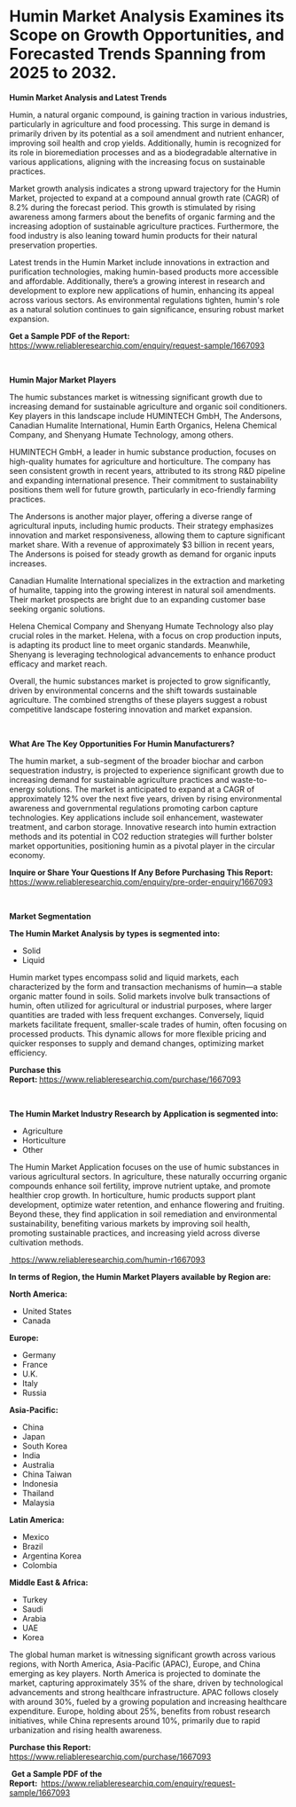 <p><h1>Humin Market Analysis Examines its Scope on Growth Opportunities, and Forecasted Trends Spanning from 2025 to 2032.</h1></p><p><strong>Humin Market Analysis and Latest Trends</strong></p>
<p><p>Humin, a natural organic compound, is gaining traction in various industries, particularly in agriculture and food processing. This surge in demand is primarily driven by its potential as a soil amendment and nutrient enhancer, improving soil health and crop yields. Additionally, humin is recognized for its role in bioremediation processes and as a biodegradable alternative in various applications, aligning with the increasing focus on sustainable practices.</p><p>Market growth analysis indicates a strong upward trajectory for the Humin Market, projected to expand at a compound annual growth rate (CAGR) of 8.2% during the forecast period. This growth is stimulated by rising awareness among farmers about the benefits of organic farming and the increasing adoption of sustainable agriculture practices. Furthermore, the food industry is also leaning toward humin products for their natural preservation properties.</p><p>Latest trends in the Humin Market include innovations in extraction and purification technologies, making humin-based products more accessible and affordable. Additionally, there’s a growing interest in research and development to explore new applications of humin, enhancing its appeal across various sectors. As environmental regulations tighten, humin's role as a natural solution continues to gain significance, ensuring robust market expansion.</p></p>
<p><strong>Get a Sample PDF of the Report:&nbsp;</strong> <a href="https://www.reliableresearchiq.com/enquiry/request-sample/1667093?utm_campaign=3733&utm_medium=2&utm_source=Github&utm_content=ia&utm_term=17042025&utm_id=humin">https://www.reliableresearchiq.com/enquiry/request-sample/1667093</a></p>
<p>&nbsp;</p>
<p><strong>Humin Major Market Players</strong></p>
<p><p>The humic substances market is witnessing significant growth due to increasing demand for sustainable agriculture and organic soil conditioners. Key players in this landscape include HUMINTECH GmbH, The Andersons, Canadian Humalite International, Humin Earth Organics, Helena Chemical Company, and Shenyang Humate Technology, among others.</p><p>HUMINTECH GmbH, a leader in humic substance production, focuses on high-quality humates for agriculture and horticulture. The company has seen consistent growth in recent years, attributed to its strong R&D pipeline and expanding international presence. Their commitment to sustainability positions them well for future growth, particularly in eco-friendly farming practices.</p><p>The Andersons is another major player, offering a diverse range of agricultural inputs, including humic products. Their strategy emphasizes innovation and market responsiveness, allowing them to capture significant market share. With a revenue of approximately $3 billion in recent years, The Andersons is poised for steady growth as demand for organic inputs increases.</p><p>Canadian Humalite International specializes in the extraction and marketing of humalite, tapping into the growing interest in natural soil amendments. Their market prospects are bright due to an expanding customer base seeking organic solutions.</p><p>Helena Chemical Company and Shenyang Humate Technology also play crucial roles in the market. Helena, with a focus on crop production inputs, is adapting its product line to meet organic standards. Meanwhile, Shenyang is leveraging technological advancements to enhance product efficacy and market reach.</p><p>Overall, the humic substances market is projected to grow significantly, driven by environmental concerns and the shift towards sustainable agriculture. The combined strengths of these players suggest a robust competitive landscape fostering innovation and market expansion.</p></p>
<p>&nbsp;</p>
<p><strong>What Are The Key Opportunities For Humin Manufacturers?</strong></p>
<p><p>The humin market, a sub-segment of the broader biochar and carbon sequestration industry, is projected to experience significant growth due to increasing demand for sustainable agriculture practices and waste-to-energy solutions. The market is anticipated to expand at a CAGR of approximately 12% over the next five years, driven by rising environmental awareness and governmental regulations promoting carbon capture technologies. Key applications include soil enhancement, wastewater treatment, and carbon storage. Innovative research into humin extraction methods and its potential in CO2 reduction strategies will further bolster market opportunities, positioning humin as a pivotal player in the circular economy.</p></p>
<p><strong>Inquire or Share Your Questions If Any Before Purchasing This Report:</strong> <a href="https://www.reliableresearchiq.com/enquiry/pre-order-enquiry/1667093?utm_campaign=3733&utm_medium=2&utm_source=Github&utm_content=ia&utm_term=17042025&utm_id=humin">https://www.reliableresearchiq.com/enquiry/pre-order-enquiry/1667093</a></p>
<p>&nbsp;</p>
<p><strong>Market Segmentation</strong></p>
<p><strong>The Humin Market Analysis by types is segmented into:</strong></p>
<p><ul><li>Solid</li><li>Liquid</li></ul></p>
<p><p>Humin market types encompass solid and liquid markets, each characterized by the form and transaction mechanisms of humin—a stable organic matter found in soils. Solid markets involve bulk transactions of humin, often utilized for agricultural or industrial purposes, where larger quantities are traded with less frequent exchanges. Conversely, liquid markets facilitate frequent, smaller-scale trades of humin, often focusing on processed products. This dynamic allows for more flexible pricing and quicker responses to supply and demand changes, optimizing market efficiency.</p></p>
<p><strong>Purchase this Report:&nbsp;</strong><a href="https://www.reliableresearchiq.com/purchase/1667093?utm_campaign=3733&utm_medium=2&utm_source=Github&utm_content=ia&utm_term=17042025&utm_id=humin">https://www.reliableresearchiq.com/purchase/1667093</a></p>
<p>&nbsp;</p>
<p><strong>The Humin Market Industry Research by Application is segmented into:</strong></p>
<p><ul><li>Agriculture</li><li>Horticulture</li><li>Other</li></ul></p>
<p><p>The Humin Market Application focuses on the use of humic substances in various agricultural sectors. In agriculture, these naturally occurring organic compounds enhance soil fertility, improve nutrient uptake, and promote healthier crop growth. In horticulture, humic products support plant development, optimize water retention, and enhance flowering and fruiting. Beyond these, they find application in soil remediation and environmental sustainability, benefiting various markets by improving soil health, promoting sustainable practices, and increasing yield across diverse cultivation methods.</p></p>
<p><a href="https://www.reliableresearchiq.com/humin-r1667093?utm_campaign=3733&utm_medium=2&utm_source=Github&utm_content=ia&utm_term=17042025&utm_id=humin">&nbsp;https://www.reliableresearchiq.com/humin-r1667093</a></p>
<p><strong>In terms of Region, the Humin Market Players available by Region are:</strong></p>
<p>
    <p> <strong> North America: </strong>
        <ul>
            <li>United States</li>
            <li>Canada</li>
        </ul>
        </p> 
    <p> <strong> Europe: </strong>
        <ul>
            <li>Germany</li>
            <li>France</li>
            <li>U.K.</li>
            <li>Italy</li>
            <li>Russia</li>
        </ul>
        </p> 
    <p> <strong> Asia-Pacific: </strong>
        <ul>
            <li>China</li>
            <li>Japan</li>
            <li>South Korea</li>
            <li>India</li>
            <li>Australia</li>
            <li>China Taiwan</li>
            <li>Indonesia</li>
            <li>Thailand</li>
            <li>Malaysia</li>
        </ul>
        </p> 
    <p> <strong> Latin America: </strong>
        <ul>
            <li>Mexico</li>
            <li>Brazil</li>
            <li>Argentina Korea</li>
            <li>Colombia</li>
        </ul>
        </p> 
    <p> <strong> Middle East & Africa: </strong>
        <ul>
            <li>Turkey</li>
            <li>Saudi</li>
            <li>Arabia</li>
            <li>UAE</li>
            <li>Korea</li>
        </ul>
    </p>
    </p>
<p><p>The global human market is witnessing significant growth across various regions, with North America, Asia-Pacific (APAC), Europe, and China emerging as key players. North America is projected to dominate the market, capturing approximately 35% of the share, driven by technological advancements and strong healthcare infrastructure. APAC follows closely with around 30%, fueled by a growing population and increasing healthcare expenditure. Europe, holding about 25%, benefits from robust research initiatives, while China represents around 10%, primarily due to rapid urbanization and rising health awareness.</p></p>
<p><strong>Purchase this Report: </strong><a href="https://www.reliableresearchiq.com/purchase/1667093?utm_campaign=3733&utm_medium=2&utm_source=Github&utm_content=ia&utm_term=17042025&utm_id=humin">https://www.reliableresearchiq.com/purchase/1667093</a></p>
<p>&nbsp;<strong>Get a Sample PDF of the Report:&nbsp;&nbsp;</strong><a href="https://www.reliableresearchiq.com/enquiry/request-sample/1667093?utm_campaign=3733&utm_medium=2&utm_source=Github&utm_content=ia&utm_term=17042025&utm_id=humin">https://www.reliableresearchiq.com/enquiry/request-sample/1667093</a></p>
<p><strong></strong></p>
<p><p></p><p></p><p></p></p>